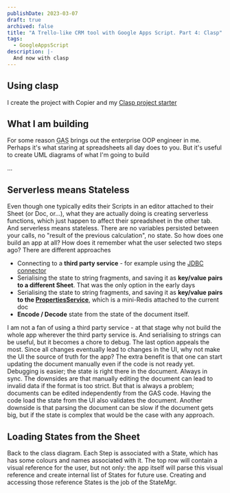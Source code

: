 ```yaml
---
publishDate: 2023-03-07
draft: true
archived: false
title: "A Trello-like CRM tool with Google Apps Script. Part 4: Clasp"
tags:
  - GoogleAppsScript
description: |-
  And now with clasp
---
```


## Using clasp

I create the project with Copier and my [Clasp project starter](./clasp-template-for-local-google-apps-script-projects-using-copier.md)

## What I am building

For some reason <abbr title="Google Apps Script">GAS</abbr> brings out the enterprise OOP engineer in me. Perhaps it's what staring at spreadsheets all day does to you. But it's useful to create UML diagrams of what I'm going to build

...

## Serverless means Stateless

Even though one typically edits their Scripts in an editor attached to their Sheet (or Doc, or...), what they are actually doing is creating serverless functions, which just happen to affect their spreadsheet in the other tab. And serverless means stateless. There are no variables persisted between your calls, no "result of the previous calculation", no state. So how does one build an app at all? How does it remember what the user selected two steps ago? There are different approaches

- Connecting to a **third party service** - for example using the [JDBC connector](https://developers.google.com/apps-script/guides/jdbc)
- Serialising the state to string fragments, and saving it as **key/value pairs to a different Sheet**. That was the only option in the early days
- Serialising the state to string fragments, and saving it as **key/value pairs to the [PropertiesService](https://developers.google.com/apps-script/guides/properties)**, which is a mini-Redis attached to the current doc
- **Encode / Decode** state from the state of the document itself.

I am not a fan of using a third party service - at that stage why not build the whole app wherever the third party service is. And serialising to strings can be useful, but it becomes a chore to debug. The last option appeals the most. Since all changes eventually lead to changes in the UI, why not make the UI the source of truth for the app? The extra benefit is that one can start updating the document manually even if the code is not ready yet. Debugging is easier; the state is right there in the document. Always in sync. The downsides are that manually editing the document can lead to invalid data if the format is too strict. But that is always a problem; documents can be edited independently from the GAS code. Having the code load the state from the UI also validates the document. Another downside is that parsing the document can be slow if the document gets big, but if the state is complex that would be the case with any approach.

## Loading States from the Sheet

Back to the class diagram. Each Step is associated with a State, which has has some colours and names associated with it. The top row will contain a visual reference for the user, but not only: the app itself will parse this visual reference and create internal list of States for future use. Creating and accessing those reference States is the job of the StateMgr.

